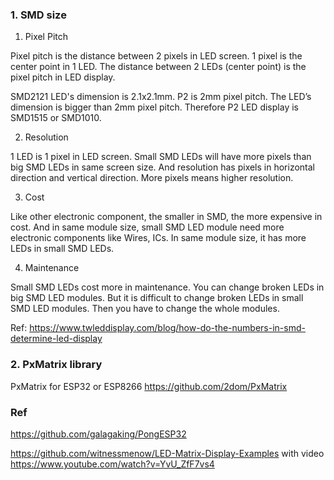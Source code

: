 
### 1. SMD size
1. Pixel Pitch

Pixel pitch is the distance between 2 pixels in LED screen. 1 pixel is the center point in 1 LED. The distance between 2 LEDs (center point) is the pixel pitch in LED display.

SMD2121 LED's dimension is 2.1x2.1mm. P2 is 2mm pixel pitch. The LED’s dimension is bigger than 2mm pixel pitch. Therefore P2 LED display is SMD1515 or SMD1010.

2. Resolution

1 LED is 1 pixel in LED screen. Small SMD LEDs will have more pixels than big SMD LEDs in same screen size. And resolution has pixels in horizontal direction and vertical direction. More pixels means higher resolution.

3. Cost

Like other electronic component, the smaller in SMD, the more expensive in cost. And in same module size, small SMD LED module need more electronic components like Wires, ICs. In same module size, it has more LEDs in small SMD LEDs.

4. Maintenance

Small SMD LEDs cost more in maintenance. You can change broken LEDs in big SMD LED modules. But it is difficult to change broken LEDs in small SMD LED modules. Then you have to change the whole modules.

Ref: https://www.twleddisplay.com/blog/how-do-the-numbers-in-smd-determine-led-display


### 2. PxMatrix library
PxMatrix for ESP32 or ESP8266
https://github.com/2dom/PxMatrix


### Ref
https://github.com/galagaking/PongESP32


https://github.com/witnessmenow/LED-Matrix-Display-Examples
with video https://www.youtube.com/watch?v=YvU_ZfF7vs4
